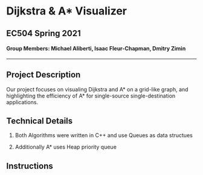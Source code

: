 # Dijkstra & A* Visualizer

## EC504 Spring 2021

#### Group Members: Michael Aliberti, Isaac Fleur-Chapman, Dmitry Zimin

---

## Project Description 

Our project focuses on visualing Dijkstra and A* on a grid-like graph, and highlighting the efficiency of A* for single-source single-destination applications.

## Technical Details

1. Both Algorithms were written in C++ and use Queues as data structues 

2. Additionally A* uses Heap priority queue

## Instructions
